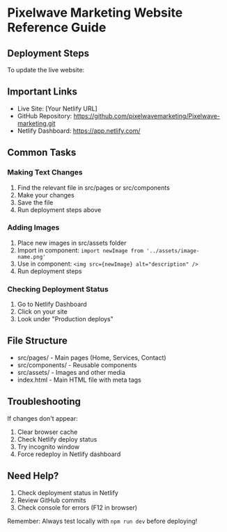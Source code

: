 # Pixelwave Marketing Website Reference Guide

## Deployment Steps
To update the live website:

## Important Links
- Live Site: [Your Netlify URL]
- GitHub Repository: https://github.com/pixelwavemarketing/Pixelwave-marketing.git
- Netlify Dashboard: https://app.netlify.com/

## Common Tasks

### Making Text Changes
1. Find the relevant file in src/pages or src/components
2. Make your changes
3. Save the file
4. Run deployment steps above

### Adding Images
1. Place new images in src/assets folder
2. Import in component: `import newImage from '../assets/image-name.png'`
3. Use in component: `<img src={newImage} alt="description" />`
4. Run deployment steps

### Checking Deployment Status
1. Go to Netlify Dashboard
2. Click on your site
3. Look under "Production deploys"

## File Structure
- src/pages/ - Main pages (Home, Services, Contact)
- src/components/ - Reusable components
- src/assets/ - Images and other media
- index.html - Main HTML file with meta tags

## Troubleshooting
If changes don't appear:
1. Clear browser cache
2. Check Netlify deploy status
3. Try incognito window
4. Force redeploy in Netlify dashboard

## Need Help?
1. Check deployment status in Netlify
2. Review GitHub commits
3. Check console for errors (F12 in browser)

Remember: Always test locally with `npm run dev` before deploying!